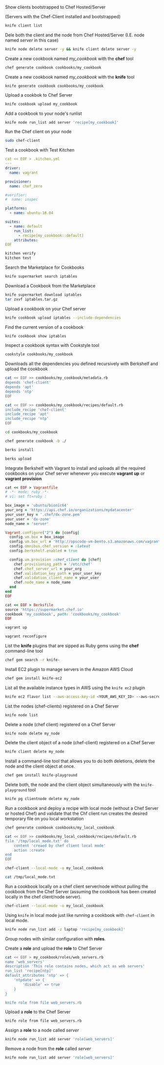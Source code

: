 Show clients bootstrapped to Chef Hosted/Server

(Servers with the Chef-Client installed and bootstrapped)

```bash
knife client list
```


Dele both the client and the node from Chef Hosted/Server (I.E. node named *server* in this case)

```bash
knife node delete server -y && knife client delete server -y
```



Create a new cookbook named *my_cookbook* with the **chef** tool

```bash
chef generate cookbook cookbooks/my_cookbook
```



Create a new cookbook named *my_cookbook* with the **knife** tool

```
knife generate cookbook cookbooks/my_cookbook
```

Upload a cookbok to Chef Server

```bash
knife cookbook upload my_cookbook
```



Add a cookbook to your node's runlist

```bash
knife node run_list add server 'recipe[my_cookbook]'
```



Run the Chef client on your node

```bash
sudo chef-client
```



Test a cookbook with Test Kitchen

```yaml
cat << EOF > .kitchen.yml
---
driver:
  name: vagrant

provisioner:
  name: chef_zero

#verifier:
#  name: inspec

platforms:
  - name: ubuntu-18.04

suites:
  - name: default
    run_list:
      - recipe[my_cookbook::default]
    attributes:
EOF
```

```bash
kitchen verify
kitchen test
```



Search the Marketplace for Cookbooks

```bash
knife supermarket search iptables
```



Download a Cookbook from the Marketplace

```bash
knife supermarket download iptables
tar zxvf iptables.tar.gz
```



Upload a cookbook on your Chef server

```bash
knife cookbook upload iptables --include-dependencies
```



Find the current version of a cookbook

```bash
knife cookbook show iptables
```



Inspect a cookbook syntax with Cookstyle tool

```bash
cookstyle cookbooks/my_cookbook
```



Downloads all the dependencies you defined recursively with Berkshelf and upload the cookbook

```bash
cat << EOF >> cookbooks/my_cookbook/metadata.rb
depends 'chef-client'
depends 'apt'
depends 'ntp'
EOF

cat << EOF >> cookbooks/my_cookbook/recipes/default.rb
include_recipe 'chef-client'
include_recipe 'apt'
include_recipe 'ntp'
EOF

cd cookbooks/my_cookbook

chef generate cookbook -b ./

berks install

berks upload
```



Integrate Berkshelf with Vagrant to install and uploads all the required cookbooks on your Chef server whenever you execute **vagrant up** or **vagrant provision**

```ruby
cat << EOF > Vagrantfile
# -*- mode: ruby -*-
# vi: set ft=ruby :

box_image = 'ubuntu/bionic64'
your_org = 'https://api.chef.io/organizations/mydatacenter'
your_user_key = '.chef/dx-zone.pem'
your_user = 'dx-zone'
node_name = 'server'

Vagrant.configure("2") do |config|
  config.vm.box = box_image
  config.vm.box_url = 'http://opscode-vm-bento.s3.amazonaws.com/vagrant/virtualbox/opscode_ubuntu-16.04_chef-provisionerless.box'
  config.omnibus.chef_version = :latest
  config.berkshelf.enabled = true

  config.vm.provision :chef_client do |chef|
    chef.provisioning_path = '/etc/chef'
    chef.chef_server_url = your_org
    chef.validation_key_path = your_user_key
    chef.validation_client_name = your_user
    chef.node_name = node_name
  end
end
EOF

cat << EOF > Berksfile
source 'https://supermarket.chef.io'
cookbook 'my_cookbook', path: 'cookbooks/my_cookbook'
EOF

vagrant up

vagrant reconfigure
```



List the **knife** plugins that are sipped as Ruby gems using the **chef** command-line tool

```bash
chef gem search -r knife-
```



Install EC2 plugin to manage servers in the Amazon AWS Cloud

```bash
chef gem install knife-ec2
```



List all the available instance types in AWS using the `knife ec2` plugin

```bash
knife ec2 flavor list --aws-access-key-id <YOUR_AWS_KEY_ID> --aws-secret-access-key <YOUR_AWS_ACCESS_KEY>
```



List the nodes (chef-clients) registered on a Chef Server

```bash
knife node list
```



Delete a node (chef client) registered on a Chef Server

```bash
knife node delete my_node
```



Delete the client object of a node (chef-client) registered on a Chef Server

```bash
knife client delete my_node
```



Install a command-line tool that allows you to do both deletions, delete the node and the client object at once.

```bash
chef gem install knife-playground
```



Delete both, the node and the client object simultaneously with the `knife-playground` tool

```bash
knife pg clientnode delete my_node
```



Run a cookbook and deploy a recipe with local mode (without a Chef Server or hosted Chef) and validate that the Chf client run creates the desired temporary file on you local workstation

```bash
chef generate cookbook cookbooks/my_local_cookbook

cat << EOF >> cookbooks/my_local_cookbook/recipes/default.rb
file '/tmp/local_mode.txt' do
    content 'creaed by chef client local mode'
    action :create
end
EOF

chef-client --local-mode -o my_local_cookbook

cat /tmp/local_mode.txt
```



Run a cookbook locally on a chef client server/node without pulling the cookbook from the Chef Server (assuming the cookbook has been created locally in the chef client/node server).

```bash
chef-client --local-mode -o my_local_cookbook
```



Using `knife` in local mode just like running a cookbook with `chef-client` in local mode.

```bash
knife node run_list add -z laptop 'recipe[my_cookbook]'
```



Group nodes with similar configuration with **roles**.

Create a **role** and upload the **role** to Chef Server

```bash
cat << EOF > my_cookbook/roles/web_servers.rb
name 'web_servers'
description 'This role contains nodes, which act as web servers'
run_list 'recipe[ntp]'
default_attributes 'ntp' => {
    'ntpdate' => {
        'disable' => true
    }
}

knife role from file web_servers.rb
```



Upload a **role** to the Chef Server

```bash
knife role from file web_servers.rb
```



Assign a **role** to a node called *server*

```bash
knife node run_list add server 'role[web_servers]'
```



Remove a node from the **role** called *server*

```bash
knife node run_list add server 'role[web_servers]'
```





